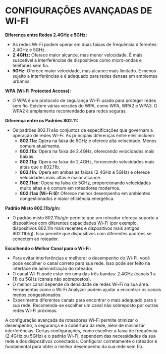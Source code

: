 # CONFIGURAÇÕES AVANÇADAS DE WI-FI
**Diferença entre Redes 2.4GHz e 5GHz:**

- As redes Wi-Fi podem operar em duas faixas de frequência diferentes: 2.4GHz e 5GHz.
- **2.4GHz:** Oferece maior alcance, mas menor velocidade. É mais suscetível a interferências de dispositivos como micro-ondas e telefones sem fio.
- **5GHz:** Oferece maior velocidade, mas alcance mais limitado. É menos sujeito a interferências e é adequado para redes densas em ambientes urbanos.

**WPA (Wi-Fi Protected Access):**

- O WPA é um protocolo de segurança Wi-Fi usado para proteger redes sem fio. Existem várias versões do WPA, como WPA, WPA2 e WPA3. O WPA2 é amplamente recomendado para redes seguras.

**Diferença entre os Padrões 802.11:**

- Os padrões 802.11 são conjuntos de especificações que governam a operação de redes Wi-Fi. As principais diferenças entre eles incluem:
   - **802.11a:** Opera na faixa de 5GHz e oferece alta velocidade. Menos comum atualmente.
   - **802.11b:** Opera na faixa de 2.4GHz, oferecendo velocidades mais baixas.
   - **802.11g:** Opera na faixa de 2.4GHz, fornecendo velocidades mais altas que o 802.11b.
   - **802.11n:** Opera em ambas as faixas (2.4GHz e 5GHz) e oferece velocidades mais altas e maior alcance.
   - **802.11ac:** Opera na faixa de 5GHz, proporcionando velocidades muito altas e é comum em roteadores modernos.
   - **802.11ax (Wi-Fi 6):** Oferece melhor desempenho em ambientes congestionados e maior eficiência energética.

**Padrão Misto 802.11b/g/n:**

- O padrão misto 802.11b/g/n permite que um roteador ofereça suporte a dispositivos com diferentes capacidades Wi-Fi (por exemplo, dispositivos 802.11n mais recentes e dispositivos mais antigos 802.11b/g). Isso permite que dispositivos com diferentes padrões se conectem ao roteador.

**Escolhendo o Melhor Canal para o Wi-Fi:**

- Para evitar interferências e melhorar o desempenho do Wi-Fi, você pode escolher o canal correto para sua rede. Isso pode ser feito na interface de administração do roteador.
- O canal Wi-Fi pode estar em uma das três bandas: 2.4GHz (canais 1 a 11) ou 5GHz (canais não sobrepostos).
- O melhor canal depende da densidade de redes Wi-Fi na sua área. Ferramentas como o Wi-Fi Analyzer podem ajudar a encontrar os canais menos congestionados.
- Experimente diferentes canais para encontrar o mais adequado para a sua rede. Recomenda-se escolher um canal não sobreposto por outras redes Wi-Fi próximas.

A configuração avançada de roteadores Wi-Fi permite otimizar o desempenho, a segurança e a cobertura da rede, além de minimizar interferências. Certas configurações, como escolher a faixa de frequência (2.4GHz ou 5GHz) e o padrão Wi-Fi, dependem das necessidades da sua rede e dos dispositivos conectados. Configurar corretamente o roteador é fundamental para obter o melhor desempenho da sua rede sem fio.